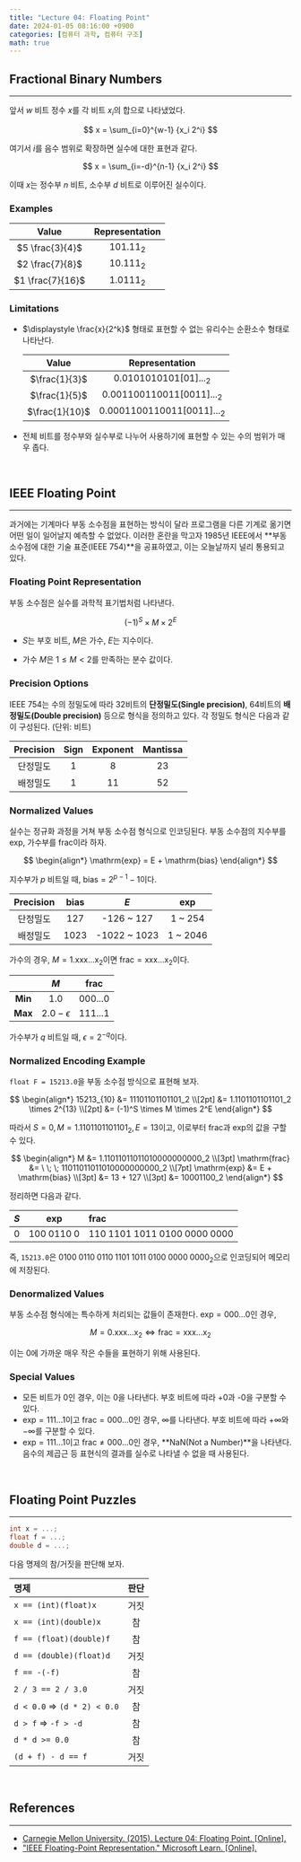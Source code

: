 ```yaml
---
title: "Lecture 04: Floating Point"
date: 2024-01-05 08:16:00 +0900
categories: [컴퓨터 과학, 컴퓨터 구조]
math: true
---
```


## Fractional Binary Numbers

---

앞서 $w$ 비트 정수 $x$를 각 비트 $x_i$의 합으로 나타냈었다.

$$
x = \sum_{i=0}^{w-1} {x_i 2^i}
$$

여기서 $i$를 음수 범위로 확장하면 실수에 대한 표현과 같다.

$$
x = \sum_{i=-d}^{n-1} {x_i 2^i}
$$

이때 $x$는 정수부 $n$ 비트, 소수부 $d$ 비트로 이루어진 실수이다.

### Examples

|      Value       | Representation |
| :--------------: | :------------: |
| $5 \frac{3}{4}$  |   $101.11_2$   |
| $2 \frac{7}{8}$  |   $10.111_2$   |
| $1 \frac{7}{16}$ |   $1.0111_2$   |

### Limitations

- $\displaystyle \frac{x}{2^k}$ 형태로 표현할 수 없는 유리수는 순환소수 형태로 나타난다.

  |     Value      |        Representation        |
  | :------------: | :--------------------------: |
  | $\frac{1}{3}$  |   $0.0101010101[01]..._2$    |
  | $\frac{1}{5}$  | $0.001100110011[0011]..._2$  |
  | $\frac{1}{10}$ | $0.0001100110011[0011]..._2$ |

- 전체 비트를 정수부와 실수부로 나누어 사용하기에 표현할 수 있는 수의 범위가 매우 좁다.

<br>

## IEEE Floating Point

---

과거에는 기계마다 부동 소수점을 표현하는 방식이 달라 프로그램을 다른 기계로 옮기면 어떤 일이 일어날지 예측할 수 없었다. 이러한 혼란을 막고자 1985년 IEEE에서 **부동 소수점에 대한 기술 표준(IEEE 754)**을 공표하였고, 이는 오늘날까지 널리 통용되고 있다.

### Floating Point Representation

부동 소수점은 실수를 과학적 표기법처럼 나타낸다.

$$
(-1)^S \times M \times 2^E
$$

- $S$는 부호 비트, $M$은 가수, $E$는 지수이다.

- 가수 $M$은 $1 \leq M < 2$를 만족하는 분수 값이다.

### Precision Options

IEEE 754는 수의 정밀도에 따라 32비트의 **단정밀도(Single precision)**, 64비트의 **배정밀도(Double precision)** 등으로 형식을 정의하고 있다. 각 정밀도 형식은 다음과 같이 구성된다. (단위: 비트)

| Precision | Sign | Exponent | Mantissa |
| :-------: | :--: | :------: | :------: |
| 단정밀도  |  1   |    8     |    23    |
| 배정밀도  |  1   |    11    |    52    |

### Normalized Values

실수는 정규화 과정을 거쳐 부동 소수점 형식으로 인코딩된다. 부동 소수점의 지수부를 $\mathrm{exp}$, 가수부를 $\mathrm{frac}$이라 하자.

$$
\begin{align*}
\mathrm{exp} = E + \mathrm{bias}
\end{align*}
$$

지수부가 $p$ 비트일 때, $\mathrm{bias} = 2^{p-1} - 1$이다.

| Precision | $\mathrm{bias}$ |     $E$      | $\mathrm{exp}$ |
| :-------: | :-------------: | :----------: | :------------: |
| 단정밀도  |       127       |  -126 ~ 127  |    1 ~ 254     |
| 배정밀도  |      1023       | -1022 ~ 1023 |    1 ~ 2046    |

가수의 경우, $M = 1.\mathrm{xxx...x}_2$이면 $\mathrm{frac} = \mathrm{xxx...x}_2$이다.

|         |       $M$        | $\mathrm{frac}$ |
| :-----: | :--------------: | :-------------: |
| **Min** |      $1.0$       |    $000...0$    |
| **Max** | $2.0 - \epsilon$ |    $111...1$    |

가수부가 $q$ 비트일 때, $\epsilon = 2^{-q}$이다.

### Normalized Encoding Example

`float F = 15213.0`을 부동 소수점 방식으로 표현해 보자.

$$
\begin{align*}
15213_{10} &= 11101101101101_2 \\[2pt]
&= 1.1101101101101_2 \times 2^{13} \\[2pt]
&= (-1)^S \times M \times 2^E
\end{align*}
$$

따라서 $S = 0, \, M = 1.1101101101101_2, \, E = 13$이고, 이로부터 $\mathrm{frac}$과 $\mathrm{exp}$의 값을 구할 수 있다.

$$
\begin{align*}
M &= 1.11011011011010000000000_2 \\[3pt]
\mathrm{frac} &= \ \; \; 11011011011010000000000_2 \\[7pt]
\mathrm{exp} &= E + \mathrm{bias} \\[3pt]
&= 13 + 127 \\[3pt]
&= 10001100_2
\end{align*}
$$

정리하면 다음과 같다.

| $S$ |   $\mathrm{exp}$   | $\mathrm{frac}$                               |
| --: | :----------------: | :-------------------------------------------- |
| $0$ | $100 \; 0110 \; 0$ | $110 \; 1101 \; 1011 \; 0100 \; 0000 \; 0000$ |

즉, `15213.0`은 $0100 \; 0110 \; 0110 \; 1101 \; 1011 \; 0100 \; 0000 \;0000_2$으로 인코딩되어 메모리에 저장된다.

### Denormalized Values

부동 소수점 형식에는 특수하게 처리되는 값들이 존재한다. $\mathrm{exp} = 000...0$인 경우,

$$
M = 0.\mathrm{xxx...x}_2 \iff \mathrm{frac} = \mathrm{xxx...x}_2
$$

이는 0에 가까운 매우 작은 수들을 표현하기 위해 사용된다.

### Special Values

- 모든 비트가 0인 경우, 이는 0을 나타낸다. 부호 비트에 따라 +0과 -0을 구분할 수 있다.
- $\mathrm{exp} = 111...1$이고 $\mathrm{frac} = 000...0$인 경우, $\infty$를 나타낸다. 부호 비트에 따라 $+\infty$와 $-\infty$를 구분할 수 있다.
- $\mathrm{exp} = 111...1$이고 $\mathrm{frac} \neq 000...0$인 경우, **NaN(Not a Number)**을 나타낸다. 음수의 제곱근 등 표현식의 결과를 실수로 나타낼 수 없을 때 사용된다.

<br>

## Floating Point Puzzles

---

```c
int x = ...;
float f = ...;
double d = ...;
```

다음 명제의 참/거짓을 판단해 보자.

| 명제                                    | 판단 |
| :-------------------------------------- | :--: |
| `x == (int)(float)x`                    | 거짓 |
| `x == (int)(double)x`                   |  참  |
| `f == (float)(double)f`                 |  참  |
| `d == (double)(float)d`                 | 거짓 |
| `f == -(-f)`                            |  참  |
| `2 / 3 == 2 / 3.0`                      | 거짓 |
| `d < 0.0` $\Rightarrow$ `(d * 2) < 0.0` |  참  |
| `d > f` $\Rightarrow$ `-f > -d`         |  참  |
| `d * d >= 0.0`                          |  참  |
| `(d + f) - d == f`                      | 거짓 |

<br>

## References

---

- [Carnegie Mellon University. (2015). Lecture 04: Floating Point. [Online].](https://scs.hosted.panopto.com/Panopto/Pages/Viewer.aspx?id=8dd08ed5-7688-4b34-937f-201b909f61c7)
- ["IEEE Floating-Point Representation." Microsoft Learn. [Online].](https://learn.microsoft.com/en-us/cpp/build/ieee-floating-point-representation?view=msvc-170)

